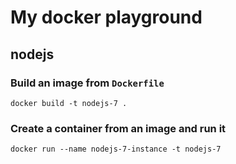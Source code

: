 # My docker playground

## nodejs
### Build an image from `Dockerfile`
`docker build -t nodejs-7 .`
### Create a container from an image and run it
`docker run --name nodejs-7-instance -t nodejs-7`

